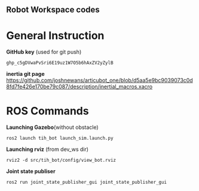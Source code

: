## Robot Workspace codes

General Instruction
= 
**GitHub key** (used for git push)

	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
**inertia git page**																		https://github.com/joshnewans/articubot_one/blob/d5aa5e9bc9039073c0d8fd7fe426e170be79c087/description/inertial_macros.xacro

ROS Commands
=

**Launching Gazebo**(without obstacle)
		
	ros2 launch tih_bot launch_sim.launch.py

	
**Launching rviz** (from dev_ws dir)
	
	rviz2 -d src/tih_bot/config/view_bot.rviz

**Joint state publiser**
		
	ros2 run joint_state_publisher_gui joint_state_publisher_gui



